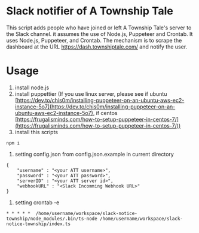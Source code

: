 # Slack notifier of A Township Tale

This script adds people who have joined or left A Township Tale's server to the Slack channel. it assumes the use of Node.js, Puppeteer and Crontab. It uses Node.js, Puppeteer, and Crontab. The mechanism is to scrape the dashboard at the URL https://dash.townshiptale.com/ and notify the user.

# Usage

1. install node.js
1. install puppettier (If you use linux server, please see if ubuntu [https://dev.to/chis0m/installing-puppeteer-on-an-ubuntu-aws-ec2-instance-5o7](https://dev.to/chis0m/installing-puppeteer-on-an-ubuntu-aws-ec2-instance-5o7), if centos [https://frugalisminds.com/how-to-setup-puppeteer-in-centos-7/](https://frugalisminds.com/how-to-setup-puppeteer-in-centos-7/))
1. install this scripts

```
npm i
```

1. setting config.json from config.json.example in current directory

```
{
    "username" : "<your ATT username>",
    "password" : "<your ATT password>",
    "serverID" : "<your ATT server id>",
    "webhookURL" : "<Slack Incomming Webhook URL>"
}
```

1. setting crontab -e

```
* * * * *  /home/username/workspace/slack-notice-township/node_modules/.bin/ts-node /home/username/workspace/slack-notice-township/index.ts
```
